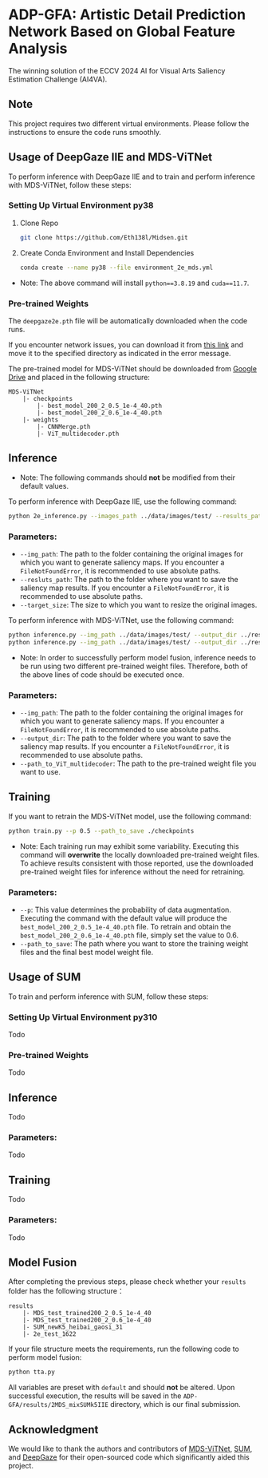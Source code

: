 # ADP-GFA: Artistic Detail Prediction Network Based on Global Feature Analysis
The winning solution of the ECCV 2024 AI for Visual Arts Saliency Estimation Challenge (AI4VA).

## Note
This project requires two different virtual environments. Please follow the instructions to ensure the code runs smoothly.

## Usage of DeepGaze IIE and MDS-ViTNet
To perform inference with DeepGaze IIE and to train and perform inference with MDS-ViTNet, follow these steps:

### Setting Up Virtual Environment py38
1. Clone Repo

   ```bash
   git clone https://github.com/Eth138l/Midsen.git
   ```
2. Create Conda Environment and Install Dependencies

   ```bash
   conda create --name py38 --file environment_2e_mds.yml
   ```

- Note: The above command will install `python==3.8.19` and `cuda==11.7`.

### Pre-trained Weights
The `deepgaze2e.pth` file will be automatically downloaded when the code runs. 

If you encounter network issues, you can download it from [this link](https://github.com/matthias-k/DeepGaze/releases/download/v1.0.0/deepgaze2e.pth) and move it to the specified directory as indicated in the error message.

The pre-trained model for MDS-ViTNet should be downloaded from [Google Drive](https://drive.google.com/drive/folders/1cTK1J2bNibmzCqoy_dNqPh04GHQYmsKF?usp=drive_link) and placed in the following structure:
```
MDS-ViTNet
    |- checkpoints
        |- best_model_200_2_0.5_1e-4_40.pth
        |- best_model_200_2_0.6_1e-4_40.pth
    |- weights
        |- CNNMerge.pth
        |- ViT_multidecoder.pth
```

## Inference
- Note: The following commands should **not** be modified from their default values.
  
To perform inference with DeepGaze IIE, use the following command:
```bash
python 2e_inference.py --images_path ../data/images/test/ --results_path ../results/2e_test_1622 --target_size 1600 2200
```

### Parameters:
- `--img_path`: The path to the folder containing the original images for which you want to generate saliency maps. If you encounter a `FileNotFoundError`, it is recommended to use absolute paths.
- `--resluts_path`: The path to the folder where you want to save the saliency map results. If you encounter a `FileNotFoundError`, it is recommended to use absolute paths.
- `--target_size`: The size to which you want to resize the original images.

To perform inference with MDS-ViTNet, use the following command:
```bash
python inference.py --img_path ../data/images/test/ --output_dir ../results/MDS_test_trained200_2_0.5_1e-4_40 --path_to_ViT_multidecoder ./checkpoints/best_model_200_2_0.5_1e-4_40.pth
python inference.py --img_path ../data/images/test/ --output_dir ../results/MDS_test_trained200_2_0.6_1e-4_40 --path_to_ViT_multidecoder ./checkpoints/best_model_200_2_0.6_1e-4_40.pth
```
- Note: In order to successfully perform model fusion, inference needs to be run using two different pre-trained weight files. Therefore, both of the above lines of code should be executed once.

### Parameters:
- `--img_path`: The path to the folder containing the original images for which you want to generate saliency maps. If you encounter a `FileNotFoundError`, it is recommended to use absolute paths.
- `--output_dir`: The path to the folder where you want to save the saliency map results. If you encounter a `FileNotFoundError`, it is recommended to use absolute paths.
- `--path_to_ViT_multidecoder`: The path to the pre-trained weight file you want to use.

## Training
If you want to retrain the MDS-ViTNet model, use the following command:
```bash
python train.py --p 0.5 --path_to_save ./checkpoints
```

- Note: Each training run may exhibit some variability. Executing this command will **overwrite** the locally downloaded pre-trained weight files. To achieve results consistent with those reported, use the downloaded pre-trained weight files for inference without the need for retraining.

### Parameters:
- `--p`: This value determines the probability of data augmentation. Executing the command with the default value will produce the `best_model_200_2_0.5_1e-4_40.pth` file. To retrain and obtain the `best_model_200_2_0.6_1e-4_40.pth` file, simply set the value to 0.6.
- `--path_to_save`: The path where you want to store the training weight files and the final best model weight file.

## Usage of SUM
To train and perform inference with SUM, follow these steps:

### Setting Up Virtual Environment py310
Todo

### Pre-trained Weights
Todo

## Inference
Todo

### Parameters:
Todo

## Training
Todo

### Parameters:
Todo

## Model Fusion
After completing the previous steps, please check whether your `results` folder has the following structure：
```
results
    |- MDS_test_trained200_2_0.5_1e-4_40
    |- MDS_test_trained200_2_0.6_1e-4_40
    |- SUM_newK5_heibai_gaosi_31
    |- 2e_test_1622
```
If your file structure meets the requirements, run the following code to perform model fusion:
```bash
python tta.py
```
All variables are preset with `default` and should **not** be altered. Upon successful execution, the results will be saved in the `ADP-GFA/results/2MDS_mixSUMk5IIE` directory, which is our final submission.

## Acknowledgment
We would like to thank the authors and contributors of [MDS-ViTNet](https://github.com/ignatpolezhaev/mds-vitnet), [SUM](https://github.com/Arhosseini77/SUM), and [DeepGaze](https://github.com/matthias-k/DeepGaze) for their open-sourced code which significantly aided this project.
